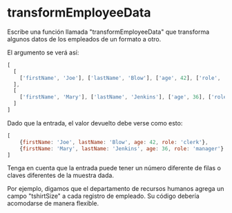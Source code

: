 # transformEmployeeData

Escribe una función llamada "transformEmployeeData" que transforma algunos
datos de los empleados de un formato a otro.

El argumento se verá así:

```js
[
  [
    ['firstName', 'Joe'], ['lastName', 'Blow'], ['age', 42], ['role', 'clerk']
  ],
  [
    ['firstName', 'Mary'], ['lastName', 'Jenkins'], ['age', 36], ['role', 'manager']
  ]
]
```

Dado que la entrada, el valor devuelto debe verse como esto:

```js
[
    {firstName: 'Joe', lastName: 'Blow', age: 42, role: 'clerk'},
    {firstName: 'Mary', lastName: 'Jenkins', age: 36, role: 'manager'}
]
```

Tenga en cuenta que la entrada puede tener un número diferente de filas o
claves diferentes de la muestra dada.

Por ejemplo,
digamos que el departamento de recursos humanos agrega un campo "tshirtSize" a
cada registro de empleado. Su código debería acomodarse de manera flexible.
